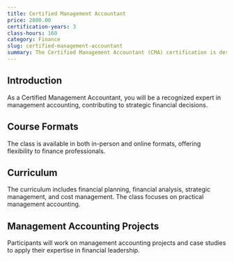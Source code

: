 ```yaml
---
title: Certified Management Accountant
price: 2800.00
certification-years: 3
class-hours: 160
category: Finance
slug: certified-management-accountant
summary: The Certified Management Accountant (CMA) certification is designed for professionals in management accounting and financial management roles. This comprehensive class covers financial planning, analysis, and strategic management. It equips candidates with the skills needed to excel in management accounting and financial leadership.
---
```


## Introduction

As a Certified Management Accountant, you will be a recognized expert in management accounting, contributing to strategic financial decisions.

## Course Formats

The class is available in both in-person and online formats, offering flexibility to finance professionals.

## Curriculum

The curriculum includes financial planning, financial analysis, strategic management, and cost management. The class focuses on practical management accounting.

## Management Accounting Projects

Participants will work on management accounting projects and case studies to apply their expertise in financial leadership.

